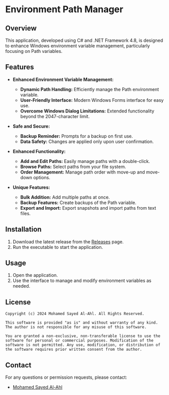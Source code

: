 

# Environment Path Manager

## Overview

This application, developed using C# and .NET Framework 4.8, is designed to enhance Windows environment variable management, particularly focusing on Path variables.

## Features

- **Enhanced Environment Variable Management:**
  
  - **Dynamic Path Handling:** Efficiently manage the Path environment variable.
  - **User-Friendly Interface:** Modern Windows Forms interface for easy use.
  - **Overcome Windows Dialog Limitations:** Extended functionality beyond the 2047-character limit.

- **Safe and Secure:**
  
  - **Backup Reminder:** Prompts for a backup on first use.
  - **Data Safety:** Changes are applied only upon user confirmation.

- **Enhanced Functionality:**
  
  - **Add and Edit Paths:** Easily manage paths with a double-click.
  - **Browse Paths:** Select paths from your file system.
  - **Order Management:** Manage path order with move-up and move-down options.

- **Unique Features:**
  
  - **Bulk Addition:** Add multiple paths at once.
  - **Backup Features:** Create backups of the Path variable.
  - **Export and Import:** Export snapshots and import paths from text files.

## Installation

1. Download the latest release from the [Releases](https://github.com/Mohamed-SayedAlAhl/EnvironmentPathManager/releases) page.
2. Run the executable to start the application.

## Usage

1. Open the application.
2. Use the interface to manage and modify environment variables as needed.

## License

```
Copyright (c) 2024 Mohamed Sayed Al-Ahl. All Rights Reserved. 

This software is provided "as is" and without warranty of any kind. The author is not responsible for any misuse of this software.

You are granted a non-exclusive, non-transferable license to use the software for personal or commercial purposes. Modification of the software is not permitted. Any use, modification, or distribution of the software requires prior written consent from the author.
```

## Contact

For any questions or permission requests, please contact:

- [Mohamed Sayed Al-Ahl](https://www.linkedin.com/in/mohamed-sayedalahl/)
